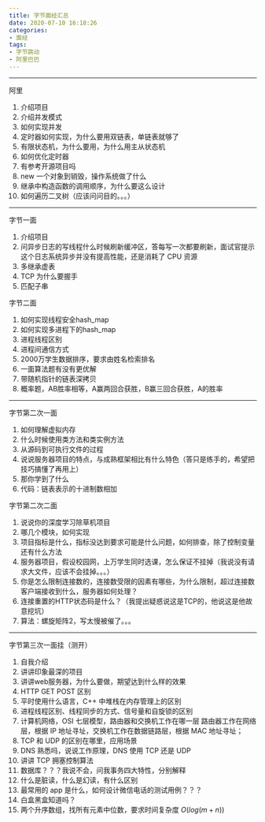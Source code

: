 ```yaml
---
title: 字节面经汇总
date: 2020-07-10 16:18:26
categories:
- 面经
tags:
- 字节跳动
- 阿里巴巴
---
```


---



阿里

1. 介绍项目
2. 介绍并发模式
3. 如何实现并发
4. 定时器如何实现，为什么要用双链表，单链表就够了
5. 有限状态机，为什么要用，为什么用主从状态机
6. 如何优化定时器
7. 有参考开源项目吗
8. new 一个对象到销毁，操作系统做了什么
9. 继承中构造函数的调用顺序，为什么要这么设计
10. 如何遍历二叉树（应该问问目的。。。）

---

字节一面

1. 介绍项目
2. 问异步日志的写线程什么时候刷新缓冲区，答每写一次都要刷新，面试官提示这个日志系统异步并没有提高性能，还是消耗了 CPU 资源
3. 多继承虚表
4. TCP 为什么要握手
5. 匹配子串

字节二面

1. 如何实现线程安全hash_map
2. 如何实现多进程下的hash_map 
3. 进程线程区别
4. 进程间通信方式
5. 2000万学生数据排序，要求由姓名检索排名
6. 一面算法题有没有更优解
7. 带随机指针的链表深拷贝
8. 概率题，AB胜率相等，A赢两回合获胜，B赢三回合获胜，A的胜率

---



字节第二次一面

1. 如何理解虚拟内存
2. 什么时候使用类方法和类实例方法
3. 从源码到可执行文件的过程
4. 说说服务器项目的特点，与成熟框架相比有什么特色（答只是练手的，希望把技巧搞懂了再用上）
5. 那你学到了什么
6. 代码：链表表示的十进制数相加

字节第二次二面

1. 说说你的深度学习除草机项目
2. 哪几个模块，如何实现
3. 项目指标是什么，指标没达到要求可能是什么问题，如何排查，除了控制变量还有什么方法
4. 服务器项目，假设校园网，上万学生同时选课，怎么保证不挂掉（我说没有请求大文件，应该不会挂掉。。。）
5. 你是怎么限制连接数的，连接数受限的因素有哪些，为什么限制，超过连接数客户端接收到什么，服务器如何处理？
6. 连接重置的HTTP状态码是什么？（我提出疑惑说这是TCP的，他说这是他故意挖坑）
7. 算法：螺旋矩阵2，写太慢被催了。。。

---

字节第三次一面挂（测开）
1. 自我介绍
2. 讲讲印象最深的项目
3. 讲讲web服务器，为什么要做，期望达到什么样的效果
4. HTTP GET POST 区别
5. 平时使用什么语言，C++ 中堆栈在内存管理上的区别
6. 进程线程区别、线程同步的方式、信号量和自旋锁的区别
7. 计算机网络，OSI 七层模型，路由器和交换机工作在哪一层
路由器工作在网络层，根据 IP 地址寻址，交换机工作在数据链路层，根据 MAC 地址寻址；
1. TCP 和 UDP 的区别在哪里，应用场景
2. DNS 熟悉吗，说说工作原理，DNS 使用 TCP 还是 UDP
3. 讲讲 TCP 拥塞控制算法
4. 数据库？？？我说不会，问我事务四大特性，分别解释
5. 什么是脏读，什么是幻读，有什么区别
6. 最常用的 app 是什么，如何设计微信电话的测试用例？？？
7. 白盒黑盒知道吗？
8. 两个升序数组，找所有元素中位数，要求时间复杂度 $O(log(m + n))$


